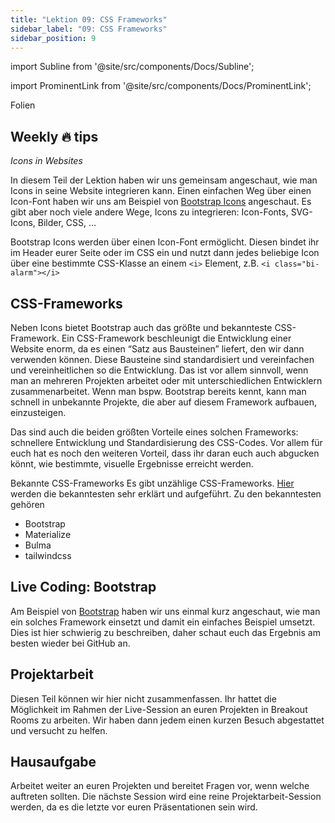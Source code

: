 ```yaml
---
title: "Lektion 09: CSS Frameworks"
sidebar_label: "09: CSS Frameworks"
sidebar_position: 9
---
```


import Subline from '@site/src/components/Docs/Subline';

<Subline text="Stein auf Stein" />

import ProminentLink from '@site/src/components/Docs/ProminentLink';

<ProminentLink link="https://docs.google.com/presentation/d/14V5MNvSACfX46sW0Ee2-OtNKKbF0Pcyc2i5-p4S97NA">Folien</ProminentLink>

## Weekly 🔥 tips

_Icons in Websites_

In diesem Teil der Lektion haben wir uns gemeinsam angeschaut, wie man Icons in seine Website integrieren kann. Einen einfachen Weg über einen Icon-Font haben wir uns am Beispiel von [Bootstrap Icons](https://icons.getbootstrap.com/) angeschaut. Es gibt aber noch viele andere Wege, Icons zu integrieren: Icon-Fonts, SVG-Icons, Bilder, CSS, …

Bootstrap Icons werden über einen Icon-Font ermöglicht. Diesen bindet ihr im Header eurer Seite oder im CSS ein und nutzt dann jedes beliebige Icon über eine bestimmte CSS-Klasse an einem `<i>` Element, z.B. `<i class="bi-alarm"></i>`

## CSS-Frameworks

Neben Icons bietet Bootstrap auch das größte und bekannteste CSS-Framework. Ein CSS-Framework beschleunigt die Entwicklung einer Website enorm, da es einen “Satz aus Bausteinen” liefert, den wir dann verwenden können. Diese Bausteine sind standardisiert und vereinfachen und vereinheitlichen so die Entwicklung. Das ist vor allem sinnvoll, wenn man an mehreren Projekten arbeitet oder mit unterschiedlichen Entwicklern zusammenarbeitet. Wenn man bspw. Bootstrap bereits kennt, kann man schnell in unbekannte Projekte, die aber auf diesem Framework aufbauen, einzusteigen.

Das sind auch die beiden größten Vorteile eines solchen Frameworks: schnellere Entwicklung und Standardisierung des CSS-Codes. Vor allem für euch hat es noch den weiteren Vorteil, dass ihr daran euch auch abgucken könnt, wie bestimmte, visuelle Ergebnisse erreicht werden.

Bekannte CSS-Frameworks
Es gibt unzählige CSS-Frameworks. [Hier](https://www.designerinaction.de/tipps-tricks/web-development/css-frameworks/) werden die bekanntesten sehr erklärt und aufgeführt. Zu den bekanntesten gehören

- Bootstrap
- Materialize
- Bulma
- tailwindcss

## Live Coding: Bootstrap

Am Beispiel von [Bootstrap](https://getbootstrap.com/) haben wir uns einmal kurz angeschaut, wie man ein solches Framework einsetzt und damit ein einfaches Beispiel umsetzt. Dies ist hier schwierig zu beschreiben, daher schaut euch das Ergebnis am besten wieder bei GitHub an.

## Projektarbeit

Diesen Teil können wir hier nicht zusammenfassen. Ihr hattet die Möglichkeit im Rahmen der Live-Session an euren Projekten in Breakout Rooms zu arbeiten. Wir haben dann jedem einen kurzen Besuch abgestattet und versucht zu helfen.

## Hausaufgabe

Arbeitet weiter an euren Projekten und bereitet Fragen vor, wenn welche auftreten sollten. Die nächste Session wird eine reine Projektarbeit-Session werden, da es die letzte vor euren Präsentationen sein wird.
